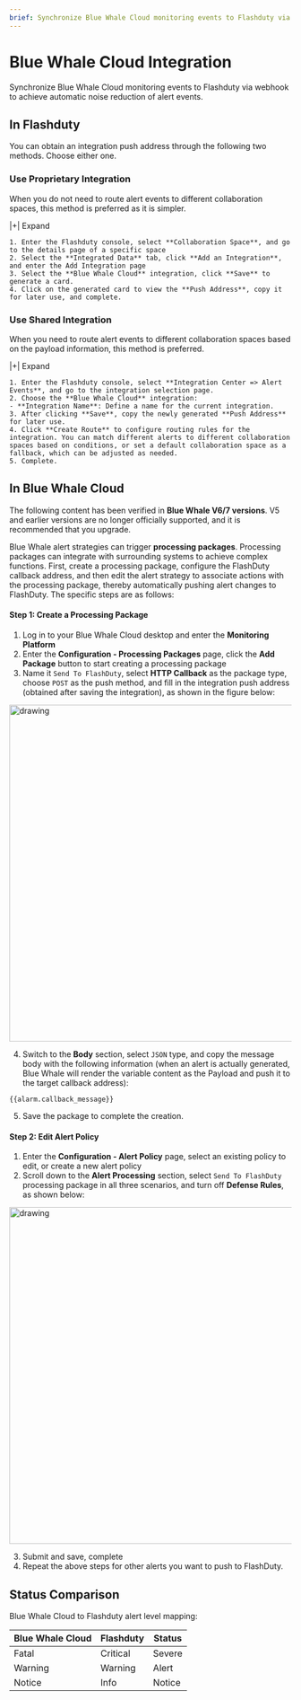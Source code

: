 ```yaml
---
brief: Synchronize Blue Whale Cloud monitoring events to Flashduty via webhook to achieve automatic noise reduction of alert events
---
```


# Blue Whale Cloud Integration

Synchronize Blue Whale Cloud monitoring events to Flashduty via webhook to achieve automatic noise reduction of alert events.

## In Flashduty
You can obtain an integration push address through the following two methods. Choose either one.

### Use Proprietary Integration

When you do not need to route alert events to different collaboration spaces, this method is preferred as it is simpler.

|+| Expand

    1. Enter the Flashduty console, select **Collaboration Space**, and go to the details page of a specific space
    2. Select the **Integrated Data** tab, click **Add an Integration**, and enter the Add Integration page
    3. Select the **Blue Whale Cloud** integration, click **Save** to generate a card.
    4. Click on the generated card to view the **Push Address**, copy it for later use, and complete.

### Use Shared Integration

When you need to route alert events to different collaboration spaces based on the payload information, this method is preferred.

|+| Expand

    1. Enter the Flashduty console, select **Integration Center => Alert Events**, and go to the integration selection page.
    2. Choose the **Blue Whale Cloud** integration:
    - **Integration Name**: Define a name for the current integration.
    3. After clicking **Save**, copy the newly generated **Push Address** for later use.
    4. Click **Create Route** to configure routing rules for the integration. You can match different alerts to different collaboration spaces based on conditions, or set a default collaboration space as a fallback, which can be adjusted as needed.
    5. Complete.

## In Blue Whale Cloud
The following content has been verified in __Blue Whale V6/7 versions__. V5 and earlier versions are no longer officially supported, and it is recommended that you upgrade.

Blue Whale alert strategies can trigger __processing packages__. Processing packages can integrate with surrounding systems to achieve complex functions. First, create a processing package, configure the FlashDuty callback address, and then edit the alert strategy to associate actions with the processing package, thereby automatically pushing alert changes to FlashDuty. The specific steps are as follows:

#### Step 1: Create a Processing Package

1. Log in to your Blue Whale Cloud desktop and enter the __Monitoring Platform__
2. Enter the __Configuration - Processing Packages__ page, click the __Add Package__ button to start creating a processing package
3. Name it `Send To FlashDuty`, select __HTTP Callback__ as the package type, choose `POST` as the push method, and fill in the integration push address (obtained after saving the integration), as shown in the figure below:

<img alt="drawing" width="600" src="https://fcdoc.github.io/img/zh/flashduty/mixin/alert_integration/tencent_bk/1.avif" />

4. Switch to the __Body__ section, select `JSON` type, and copy the message body with the following information (when an alert is actually generated, Blue Whale will render the variable content as the Payload and push it to the target callback address):

```
{{alarm.callback_message}}
```

5. Save the package to complete the creation.

#### Step 2: Edit Alert Policy

1. Enter the __Configuration - Alert Policy__ page, select an existing policy to edit, or create a new alert policy
2. Scroll down to the __Alert Processing__ section, select `Send To FlashDuty` processing package in all three scenarios, and turn off __Defense Rules__, as shown below:

<img alt="drawing" width="600" src="https://fcdoc.github.io/img/zh/flashduty/mixin/alert_integration/tencent_bk/2.avif" />

3. Submit and save, complete
4. Repeat the above steps for other alerts you want to push to FlashDuty.

## Status Comparison

Blue Whale Cloud to Flashduty alert level mapping:

| Blue Whale Cloud |  Flashduty  | Status |
| -------- | -------- | ---- |
| Fatal     | Critical | Severe |
| Warning     | Warning  | Alert |
| Notice     | Info     | Notice |